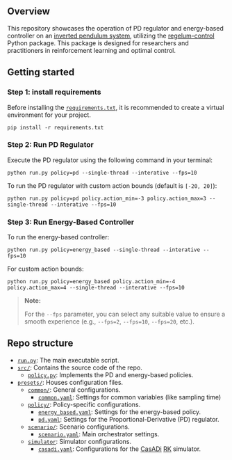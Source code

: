 ## Overview 

This repository showcases the operation of PD regulator and energy-based controller on an [inverted pendulum system](https://regelum.aidynamic.io/systems/inv_pendulum/), utilizing the [regelum-control](https://regelum.aidynamic.io/systems/inv_pendulum/) Python package. This package is designed for researchers and practitioners in reinforcement learning and optimal control.

## Getting started


### Step 1: install requirements

Before installing the [`requirements.txt`](./requirements.txt), it is recommended to create a virtual environment for your project.

```shell
pip install -r requirements.txt
```

### Step 2: Run PD Regulator

Execute the PD regulator using the following command in your terminal:

```shell
python run.py policy=pd --single-thread --interative --fps=10
```    


To run the PD regulator with custom action bounds (default is `[-20, 20]`):


```shell
python run.py policy=pd policy.action_min=-3 policy.action_max=3 --single-thread --interative --fps=10
```  

### Step 3: Run Energy-Based Controller

To run the energy-based controller:

```shell
python run.py policy=energy_based --single-thread --interative --fps=10
```  

For custom action bounds:
```shell
python run.py policy=energy_based policy.action_min=-4 policy.action_max=4 --single-thread --interative --fps=10
```  


> **Note:**
>
> For the `--fps` parameter, you can select any suitable value to ensure a smooth experience (e.g., `--fps=2`, `--fps=10`, `--fps=20`, etc.).

## Repo structure

- [`run.py`](./run.py): The main executable script.
- [`src/`](./src/): Contains the source code of the repo.
    - [`policy.py`](./src/policy.py): Implements the PD and energy-based policies.
- [`presets/`](./presets/): Houses configuration files.
    - [`common/`](./presets/common): General configurations.
        - [`common.yaml`](./presets/common/common.yaml): Settings for common variables (like sampling time)
    - [`policy/`](./presets/policy/): Policy-specific configurations.
        - [`energy_based.yaml`](./presets/policy/energy_based.yaml): Settings for the energy-based policy.
        - [`pd.yaml`](./presets/policy/pd.yaml): Settings for the Proportional-Derivative (PD) regulator.
    - [`scenario/`](./presets/scenario/): Scenario configurations.
        - [`scenario.yaml`](./presets/scenario/scenario.yaml): Main orchestrator settings.
    - [`simulator`](./presets/simulator/): Simulator configurations.
        - [`casadi.yaml`](./presets/simulator/casadi.yaml): Configurations for the [CasADi](https://web.casadi.org/) [RK](https://en.wikipedia.org/wiki/Runge%E2%80%93Kutta_methods) simulator.


